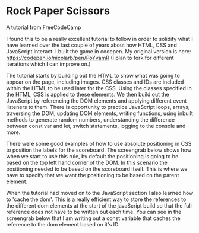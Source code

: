 # Rock Paper Scissors

A tutorial from FreeCodeCamp

I found this to be a really excellent tutorial to follow in order to solidify what I have learned over the last couple of years about how HTML, CSS and JavaScript interact.
I built the game in codepen. My original version is here: https://codepen.io/nicolarb/pen/PoYvamR (I plan to fork for different iterations which I can improve on.)

The tutorial starts by building out the HTML to show what was going to appear on the page, including images. CSS classes and IDs are included within the HTML to be used later for the CSS. Using the classes specified in the HTML, CSS is applied to these elements. We then build out the JavaScript by referencing the DOM elements and applying different event listeners to them. There is opportunity to practice JavaScript loops, arrays, traversing the DOM, updating DOM elements, writing functions, using inbuilt methods to generate random numbers, understanding the difference between const var and let, switch statements, logging to the console and more.

There were some good examples of how to use absolute positioning in CSS to position the labels for the scoreboard. The screengrab below shows how when we start to use this rule, by default the positioning is going to be based on the top left hand corner of the DOM. In this scenario the positioning needed to be based on the scoreboard itself. This is where we have to specify that we want the positioning to be based on the parent element.

When the tutorial had moved on to the JavaScript section I also learned how to 'cache the dom'. This is a really efficient way to store the references to the different dom elements at the start of the javaScript build so that the full reference does not have to be written out each time. You can see in the screengrab below that I am writing out a const variable that caches the reference to the dom element based on it's ID. 


